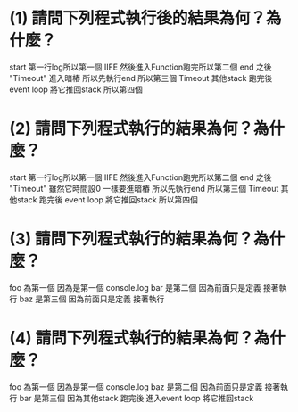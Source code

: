  # (1) 請問下列程式執行後的結果為何？為什麼？

start     第一行log所以第一個
IIFE      然後進入Function跑完所以第二個 
end       之後 "Timeout" 進入暗樁 所以先執行end 所以第三個
Timeout   其他stack 跑完後 event loop 將它推回stack 所以第四個


# (2) 請問下列程式執行的結果為何？為什麼？

start     第一行log所以第一個
IIFE      然後進入Function跑完所以第二個 
end       之後 "Timeout" 雖然它時間設0 一樣要進暗樁 所以先執行end 所以第三個
Timeout   其他stack 跑完後 event loop 將它推回stack 所以第四個


# (3) 請問下列程式執行的結果為何？為什麼？

foo  為第一個 因為是第一個 console.log
bar  是第二個 因為前面只是定義 接著執行
baz  是第三個 因為前面只是定義 接著執行


# (4) 請問下列程式執行的結果為何？為什麼？

foo  為第一個 因為是第一個 console.log
baz  是第二個 因為前面只是定義 接著執行
bar  是第三個 因為其他stack 跑完後 進入event loop 將它推回stack